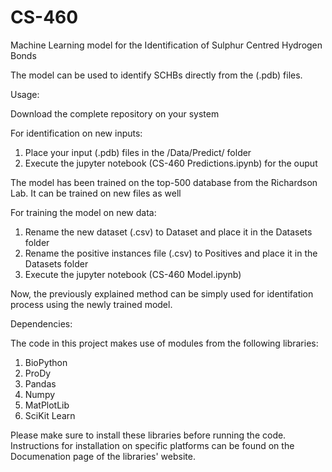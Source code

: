 # CS-460
Machine Learning model for the Identification of Sulphur Centred Hydrogen Bonds

The model can be used to identify SCHBs directly from the (.pdb) files. 

Usage:

Download the complete repository on your system

For identification on new inputs:

1. Place your input (.pdb) files in the /Data/Predict/ folder 
2. Execute the jupyter notebook (CS-460 Predictions.ipynb) for the ouput 

The model has been trained on the top-500 database from the Richardson Lab. It can be trained on new files as well

For training the model on new data:

1. Rename the new dataset (.csv) to Dataset and place it in the Datasets folder
2. Rename the positive instances file (.csv) to Positives and place it in the Datasets folder
3. Execute the jupyter notebook (CS-460 Model.ipynb)

Now, the previously explained method can be simply used for identifation process using the newly trained model.

Dependencies:

The code in this project makes use of modules from the following libraries:

1. BioPython
2. ProDy
3. Pandas
4. Numpy
5. MatPlotLib
6. SciKit Learn

Please make sure to install these libraries before running the code. Instructions for installation on specific platforms can be found on the Documenation page of the libraries' website.  
